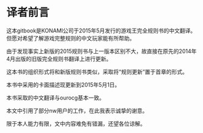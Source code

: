 译者前言
=======
这本gitbook是KONAMI公司于2015年5月发行的游戏王完全规则书的中文翻译。但愿对希望了解游戏完整规则的中文玩家能有所帮助。

由于发现事实上新版的2015规则书与上一版本区别不大，故直接在原先的2014年4月出版的旧版完全规则书翻译上进行更新。

这本书的组织形式将和新版规则书类似，采取将“规则更新”置于首章的形式。

本书中采用的卡面描述现更新到2015年5月1日。

本书采取的中文翻译与ourocg基本一致。

本文中引用了部分nw用户的工作，在此我表示诚挚的谢意。

限于本人能力有限，文中内容难免有错漏，还望各位谅解。


